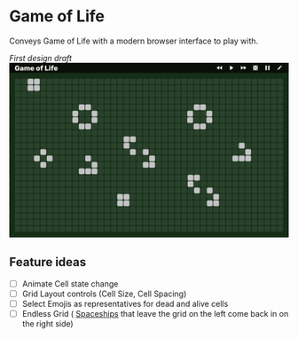# Game of Life
Conveys Game of Life with a modern browser interface to play with.

*First design draft*
![FirstDraft](./Screenshots/FirstDraft.png)

## Feature ideas
- [ ] Animate Cell state change
- [ ] Grid Layout controls (Cell Size, Cell Spacing)
- [ ] Select Emojis as representatives for dead and alive cells
- [ ] Endless Grid ( [Spaceships](https://en.wikipedia.org/wiki/Spaceship_(cellular_automaton)) that leave the grid on the left come back in on the right side)
